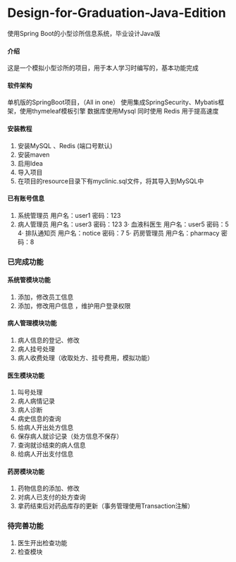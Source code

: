 # Design-for-Graduation-Java-Edition
使用Spring Boot的小型诊所信息系统，毕业设计Java版

#### 介绍
这是一个模拟小型诊所的项目，用于本人学习时编写的，基本功能完成

#### 软件架构
单机版的SpringBoot项目，（All in one）
使用集成SpringSecurity、Mybatis框架，使用thymeleaf模板引擎
数据库使用Mysql 同时使用 Redis 用于提高速度
#### 安装教程
1.  安装MySQL 、Redis (端口号默认)
2.  安装maven
2.  启用Idea
3.  导入项目
4.  在项目的resource目录下有myclinic.sql文件，将其导入到MySQL中
#### 已有账号信息
1. 系统管理员 用户名：user1 密码：123
2. 病人管理员 用户名：user3 密码：123
3· 血液科医生 用户名：user5 密码：5
4· 排队通知页 用户名：notice 密码：7
5· 药房管理员 用户名：pharmacy 密码：8
### 已完成功能
#### 系统管模块功能
1. 添加，修改员工信息
2. 添加，修改用户信息 ，维护用户登录权限
#### 病人管理模块功能
1. 病人信息的登记、修改
2. 病人挂号处理
2. 病人收费处理（收取处方、挂号费用，模拟功能）
#### 医生模块功能
1. 叫号处理
2. 病人病情记录
3. 病人诊断
4. 病史信息的查询
5. 给病人开出处方信息
6. 保存病人就诊记录（处方信息不保存）
7. 查询就诊结束的病人信息
8. 给病人开出支付信息
#### 药房模块功能
1. 药物信息的添加、修改
2. 对病人已支付的处方查询
3. 拿药结束后对药品库存的更新（事务管理使用Transaction注解）
### 待完善功能
1. 医生开出检查功能
2. 检查模块

